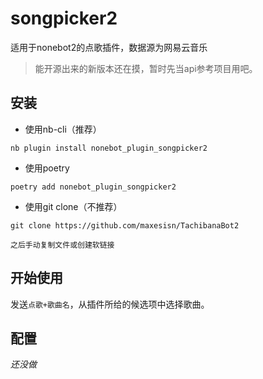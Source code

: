 # songpicker2
适用于nonebot2的点歌插件，数据源为网易云音乐

> 能开源出来的新版本还在摸，暂时先当api参考项目用吧。

## 安装
* 使用nb-cli（推荐）  
```shell
nb plugin install nonebot_plugin_songpicker2
```

* 使用poetry
```shell
poetry add nonebot_plugin_songpicker2
```

* 使用git clone（不推荐）
```shell
git clone https://github.com/maxesisn/TachibanaBot2
  
之后手动复制文件或创建软链接
```

## 开始使用
发送`点歌+歌曲名`，从插件所给的候选项中选择歌曲。

## 配置
_还没做_
